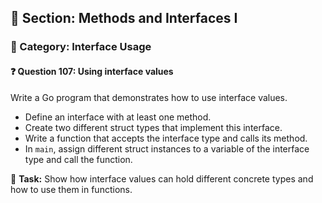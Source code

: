 ## 📘 Section: Methods and Interfaces I  
### 🔹 Category: Interface Usage  
#### ❓ Question 107: Using interface values

Write a Go program that demonstrates how to use interface values.

- Define an interface with at least one method.
- Create two different struct types that implement this interface.
- Write a function that accepts the interface type and calls its method.
- In `main`, assign different struct instances to a variable of the interface type and call the function.

🔧 **Task:** Show how interface values can hold different concrete types and how to use them in functions.
